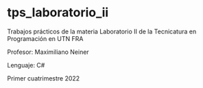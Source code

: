 # tps_laboratorio_ii

Trabajos prácticos de la materia Laboratorio II de la Tecnicatura en Programación en UTN FRA

Profesor: Maximiliano Neiner

Lenguaje: C#

Primer cuatrimestre 2022
